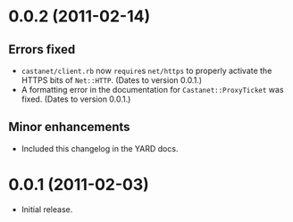 0.0.2 (2011-02-14)
==================

Errors fixed
------------

- `castanet/client.rb` now `require`s `net/https` to properly activate the
  HTTPS bits of `Net::HTTP`.  (Dates to version 0.0.1.)
- A formatting error in the documentation for `Castanet::ProxyTicket` was
  fixed.  (Dates to version 0.0.1.)

Minor enhancements
------------------

- Included this changelog in the YARD docs.

0.0.1 (2011-02-03)
==================

- Initial release.
